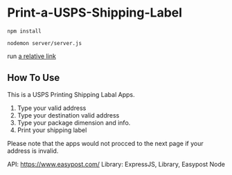 # Print-a-USPS-Shipping-Label

```
npm install
```
```
nodemon server/server.js
```
run [a relative link](http://localhost:3000)

How To Use
--------------------------------------------
This is a USPS Printing Shipping Labal Apps.<br />
1. Type your valid address <br />
2. Type your destination valid address <br />
3. Type your package dimension and info. <br />
4. Print your shipping label<br />

Please note that the apps would not procced to the next page if your address is invalid.

API: https://www.easypost.com/
Library: ExpressJS, Library, Easypost Node
